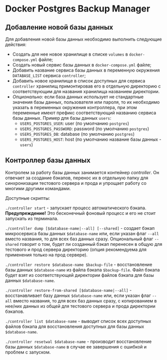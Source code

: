 # Docker Postgres Backup Manager

## Добавление новой базы данных

Для добавления новой базы данных необходимо выполнить следующие действия:

- Создать для нее новое хранилище в списке `volumes` в `docker-compose.yml` файле;
- Создать новый сервис базы данных в `docker-compose.yml` файле;
- Добавить название сервиса базы данных в переменную окружения `DATABASE_LIST` сервиса `controller`;
- Добавить новое хранилище в список доступных для сервиса `controller` хранилищ примонтировав его в отдельную директорию
с соответствующим для названия хранилища названием директории.
- _Опционально:_ если база данных использует не стандартные значения базы данных, пользователя или пароля,
то их необходимо указать в переменных окружения контроллера, при этом переменные имеют префикс соответствующий названию сервиса базы данных.
Пример для базы данных `users`:
  - `USERS_POSTGRES_USER`: user (по умолчанию `postgres`)
  - `USERS_POSTGRES_PASSWORD`: password (по умолчанию `postgres`)
  - `USERS_POSTGRES_DB`: database (по умолчанию `postgres`)
  - `USERS_POSTGRES_HOST`: host (по умолчанию название базы данных - `users`)

## Контроллер базы данных

Контролем за работу базы данных занимается контейнер _controller_.
Он отвечает за создание бэкапов, перенос их в отдельную папку для синхронизации тестового сервера и прода и упрощает работу со многими другими командами.

Доступные скрипты:

`./controller start` - запускает процесс автоматического бэкапа. **Предупреждение!** Это бесконечный фоновый процесс и его не стоит запускать из терминала.

`./controller dump [$database-name|--all] [--shared]` - создает бэкап микросервиса базы данных `$database-name` или,
если указан флаг `--all` вместо названия, то для всех баз данных сразу.
Опциональный флаг `--shared` говорит о том, будет ли созданный бэкап перенесен в общую для тестового и прод сервера директорию
(опция рекомендуема для применения только на прод сервере).

`./controller restore $database-name $backup-file` - восстановление базы данных `$database-name` из файла бэкапа `$backup-file`.
Файл бэкапа будет взят из соответствующей директории файлов бэкапа для базы данных `$database-name`.

`./controller restore-from-shared [$database-name|--all]` - восстанавливает базу данных `$database-name` или,
если указан флаг `--all` вместо названия, то для всех баз данных сразу, с копированием в нее/них данных
из общей для тестового сервера и прода директории бэкапов.

`./controller list $database-name` - выводит список всех доступных файлов бэкапа для восстановления доступных для базы данных `$database-name`.

`./controller resetwal $database-name` - производит восстановление базы данных `$database-name` в случае ее завершения с ошибкой и проблем с запуском.
